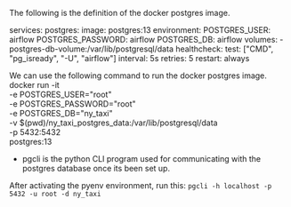 
The following is the definition of the docker postgres image.

services:
  postgres:
    image: postgres:13
    environment:
      POSTGRES_USER: airflow
      POSTGRES_PASSWORD: airflow
      POSTGRES_DB: airflow
    volumes:
      - postgres-db-volume:/var/lib/postgresql/data
    healthcheck:
      test: ["CMD", "pg_isready", "-U", "airflow"]
      interval: 5s
      retries: 5
    restart: always

We can use the following command to run the docker postgres image.
docker run -it \
  -e POSTGRES_USER="root" \
  -e POSTGRES_PASSWORD="root" \
  -e POSTGRES_DB="ny_taxi" \
  -v $(pwd)/ny_taxi_postgres_data:/var/lib/postgresql/data \
  -p 5432:5432 \
  postgres:13

* pgcli is the python CLI program used for communicating with the postgres database
once its been set up.

After activating the pyenv environment, run this:
`pgcli -h localhost -p 5432 -u root -d ny_taxi`

